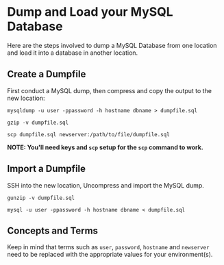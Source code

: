 # Dump and Load your MySQL Database

Here are the steps involved to dump a MySQL Database from one location and load it into a database in another location.

## Create a Dumpfile

First conduct a MySQL dump, then compress and copy the output to the new location:

    mysqldump -u user -ppassword -h hostname dbname > dumpfile.sql  
  
    gzip -v dumpfile.sql 
   
    scp dumpfile.sql newserver:/path/to/file/dumpfile.sql 

**NOTE: You'll need keys and `scp` setup for the `scp` command to work.**

## Import a Dumpfile

SSH into the new location, Uncompress and import the MySQL dump.

    gunzip -v dumpfile.sql

    mysql -u user -ppassword -h hostname dbname < dumpfile.sql

## Concepts and Terms

Keep in mind that terms such as `user`, `password`, `hostname` and `newserver` need to be replaced with the appropriate values for your environment(s).